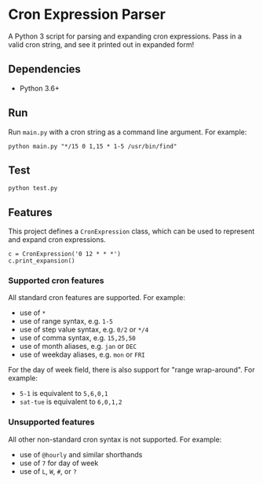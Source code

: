 # Cron Expression Parser
A Python 3 script for parsing and expanding cron expressions. Pass in a valid cron string, 
and see it printed out in expanded form!

## Dependencies
  - Python 3.6+

## Run
Run `main.py` with a cron string as a command line argument. For example:

```python main.py "*/15 0 1,15 * 1-5 /usr/bin/find"```

## Test
```python test.py```

## Features
This project defines a `CronExpression` class, which can be used to represent and expand cron expressions.

```
c = CronExpression('0 12 * * *')
c.print_expansion()
```

### Supported cron features
All standard cron features are supported. For example:
  - use of `*`
  - use of range syntax, e.g. `1-5`
  - use of step value syntax, e.g. `0/2` or `*/4`
  - use of comma syntax, e.g. `15,25,50`
  - use of month aliases, e.g. `jan` or `DEC`
  - use of weekday aliases, e.g. `mon` or `FRI`

For the day of week field, there is also support for "range wrap-around". For example:
  - `5-1` is equivalent to `5,6,0,1`
  - `sat-tue` is equivalent to `6,0,1,2`

### Unsupported features
All other non-standard cron syntax is not supported. For example:
  - use of `@hourly` and similar shorthands
  - use of `7` for day of week
  - use of `L`, `W`, `#`, or `?`